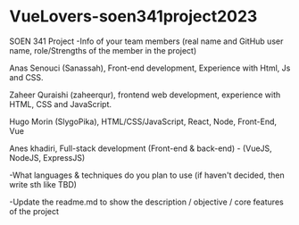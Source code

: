 # VueLovers-soen341project2023
SOEN 341 Project
-Info of your team members (real name and GitHub user name, role/Strengths of the member in the project)

Anas Senouci (Sanassah), Front-end development, Experience with Html, Js and CSS.

Zaheer Quraishi (zaheerqur), frontend web development, experience with HTML, CSS and JavaScript. 

Hugo Morin (SlygoPika), HTML/CSS/JavaScript, React, Node, Front-End, Vue

Anes khadiri, Full-stack development (Front-end & back-end) - (VueJS, NodeJS, ExpressJS)

-What languages & techniques do you plan to use (if haven't decided, then write sth like TBD)

-Update the readme.md to show the description / objective / core features of the project
